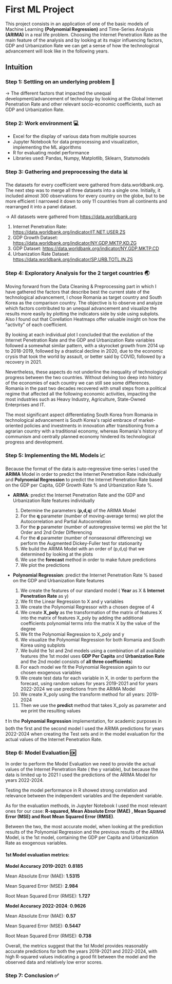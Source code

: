 #  First ML Project

This project consists in an application of one of the basic models of Machine Learning **(Polynomial Regression)** and Time-Series Analysis **(ARIMA)** in a real life problem. Choosing the Internet Penetration Rate as the main feature of the analysis and by looking at its major influencing factors, GDP and Urbanization Rate we can get a sense of how the technological advancement will look like in the following years. 

## Intuition

### Step 1: Settling on an underlying problem :thinking:

-> The different factors that impacted the unequal development/advancement of technology by looking at the Global Internet Penetration Rate and other relevant socio-economic coefficients, such as GDP and Urbanization Rate.


### Step 2: Work environment :computer:
  - Excel for the display of various data from multiple sources
  - Jupyter Notebook for data preprocessing and visualization, implementing the ML algorithms
  - R for evaluating model performance
  - Libraries used: Pandas, Numpy, Matplotlib, Sklearn, Statsmodels


### Step 3: Gathering and preprocessing the data :bar_chart:

  The datasets for every coefficient were gathered from data.worldbank.org. The next step was to merge all three datasets into a single one. Initially, it included almost 300 observations for every country on the globe, but to be more efficient I narrowed it down to only 11 countries from all continents and rearranged it into a panel dataset.

-> All datasets were gathered from https://data.worldbank.org

1. Internet Penetration Rate: https://data.worldbank.org/indicator/IT.NET.USER.ZS
2. GDP Growth Dataset: https://data.worldbank.org/indicator/NY.GDP.MKTP.KD.ZG
3. GDP Dataset: https://data.worldbank.org/indicator/NY.GDP.MKTP.CD
4. Urbanization Rate Dataset: https://data.worldbank.org/indicator/SP.URB.TOTL.IN.ZS


### Step 4: Exploratory Analysis for the 2 target countries :earth_asia:

Moving forward from the Data Cleaning & Preprocessing part in which I have gathered the factors that describe best the current state of the technological advancement, I chose Romania as target country and South Korea as the comparison country. The objective is to observe and analyze which factors contributed to an unequal advancement and visualize the results more easily by plotting the indicators side by side using subplots. Also I found out that Corellation Heatmaps offer valuable insight on how the "activity" of each coefficient.

By looking at each individual plot I concluded that the evolution of the Internet Penetration Rate and the GDP and Urbanization Rate variables followed a somewhat similar pattern, with a skyrocket growth from 2014 up to 2018-2019, followed by a drastical decline in 2020, due to the economic crysis that took the world by assault, or better said by COVID, followed by a recovery in 2021. 

Nevertheless, these aspects do not underline the inequality of technological progress between the two countries. Without delving too deep into history of the economies of each country we can still see some differences. Romania in the past two decades recovered with small steps from a political regime that affected all the following economic activities, impacting the most industries such as Heavy Industry, Agriculture, State-Owned Enterprises and IT.  

The most significant aspect differentiating South Korea from Romania in technological advancement is South Korea's rapid embrace of market-oriented policies and investments in innovation after transitioning from a agrarian country with a traditional economy, whereas Romania's history of communism and centrally planned economy hindered its technological progress and development.


### Step 5: Implementing the ML Models :chart_with_upwards_trend:

Because the format of the data is auto-regressive time-series I used the **ARIMA** Model in order to predict the Internet Penetration Rate individually and **Polynomial Regression** to predict the Internet Penetration Rate based on the GDP per Capita, GDP Growth Rate % and Urbanization Rate %.

- **ARIMA**: predict the Internet Penetration Rate and the GDP and Urbanization Rate features individually
    1. Determine the parameters (**p,d,q**) of the ARIMA Model
    2. For the **q** parameter (number of moving-average terms) we plot the Autocorrelation and Partial Autocorrelation
    3. For the **p** parameter (number of autoregressive terms) we plot the 1st Order and 2nd Order Differencing
    4. For the **d** parameter (number of nonseasonal differencing) we perform the Augmented Dickey-Fuller test for stationarity
    5. We build the ARIMA Model with an order of (p,d,q) that we determined by looking at the plots
    6.	We use the **forecast** method in order to make future predictions
    7.	We plot the predictions 


- **Polynomial Regression**: predict the Internet Penetration Rate % based on the GDP and Urbanization Rate features
  1.	We create the features of our standard model ( **Year** as X & **Internet Penetration Rate** as y)
  2.	We fit the Linear Regression to X and y variables
  3.	We create the Polynomial Regressor with a chosen degree of 4
  4.	We create **X_poly** as the transformation of the matrix of features X into the matrix of features X_poly by adding the additional coefficients polynomial terms into the matrix X by the value of the degree
  5.	We fit the Polynomial Regression to X_poly and y
  6.	We visualize the Polynomial Regression for both Romania and South Korea using subplots
  7.	We build the 1st and 2nd models using a combination of all available features  (the 1st model uses **GDP Per Capita** and **Urbanization Rate** and the 2nd model consists of **all three coefficients**)
  8.	For each model we fit the Polynomial Regression again to our chosen exogenous variables
  9.	We create test data for each variable in X, in order to perform the forecast, using random values for years 2019-2021 and for years 2022-2024 we use predictions from the ARIMA Model
  10.	We create X_poly using the transform method for all years: 2019-2024
  11.	Then we use the **predict** method that takes X_poly as parameter and we print the resulting values

 
:exclamation: In the **Polynomial Regression** implementation, for academic purposes in both the first and the second model I used the ARIMA predictions for years 2022-2024 when creating the Test sets and in the model evaluation for the actual values of the Internet Penetration Rate.


### Step 6: Model Evaluation :ok:

In order to perform the Model Evaluation we need to provide the actual values of the Internet Penetration Rate ( the y variable), but because the data is limited up to 2021 I used the predictions of the ARIMA Model for years 2022-2024.

Testing the model performance in R showed strong correlation and relevance between the independent variables and the dependent variable.

As for the evaluation methods, in Jupyter Notebook I used the most relevant ones for our case: **R-squared, Mean Absolute Error (MAE) , Mean Squared Error (MSE) and Root Mean Squared Error (RMSE)**.

Between the two, the most accurate model, when looking at the prediction results of the Polynomial Regression and the previous results of the ARIMA Model, is the 1st model, containing the GDP per Capita and Urbanization Rate as exogenous variables.

#### 1st Model evaluation metrics: 

**Model Accuracy 2019-2021**: **0.8185**

Mean Absolute Error (MAE): **1.5315**

Mean Squared Error (MSE): **2.984**

Root Mean Squared Error (RMSE): **1.727**

**Model Accuracy 2022-2024**: **0.9626**

Mean Absolute Error (MAE): **0.57**

Mean Squared Error (MSE): **0.5447**

Root Mean Squared Error (RMSE): **0.738**

Overall, the metrics suggest that the 1st Model provides reasonably accurate predictions for both the years 2019-2021 and 2022-2024, with high R-squared values indicating a good fit between the model and the observed data and relatively low error scores.

### Step 7: Conclusion :white_check_mark:





